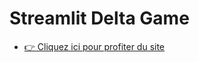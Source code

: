 # Streamlit Delta Game

- [👉 Cliquez ici pour profiter du site](https://development-ftcngws4nxrezjdsgeye3y.streamlit.app/)

